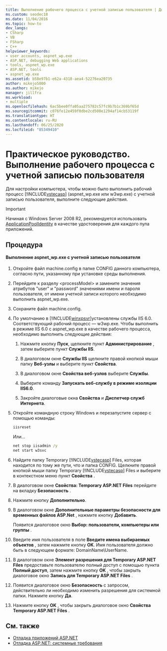 ```yaml
---
title: Выполнение рабочего процесса с учетной записью пользователя | Документация Майкрософт
ms.custom: seodec18
ms.date: 11/04/2016
ms.topic: how-to
dev_langs:
- CSharp
- VB
- FSharp
- C++
helpviewer_keywords:
- user accounts, aspnet_wp.exe
- ASP.NET, debugging Web applications
- tools, aspnet_wp.exe
- ASP.NET, tools
- aspnet_wp.exe
ms.assetid: b58e97b1-e62a-4318-aea4-52276ea20735
author: mikejo5000
ms.author: mikejo
manager: jillfra
ms.workload:
- multiple
ms.openlocfilehash: 6ac5bee0ffa05aa275782c57fc9b7b1c369bf65d
ms.sourcegitcommit: c076fe12e459f0dbe2cd508e1294af14cb53119f
ms.translationtype: HT
ms.contentlocale: ru-RU
ms.lasthandoff: 06/25/2020
ms.locfileid: "85349410"
---
```

# <a name="how-to-run-the-worker-process-under-a-user-account"></a>Практическое руководство. Выполнение рабочего процесса с учетной записью пользователя
Для настройки компьютера, чтобы можно было выполнить рабочий процесс [!INCLUDE[vstecasp](../code-quality/includes/vstecasp_md.md)] (aspnet_wp.exe или w3wp.exe) с учетной записью пользователя, выполните следующие действия.

 > [!IMPORTANT]
 > Начиная с Windows Server 2008 R2, рекомендуется использовать [ApplicationPoolIdentity](/iis/manage/configuring-security/application-pool-identities) в качестве удостоверения для каждого пула приложений.

## <a name="procedure"></a>Процедура

#### <a name="to-run-aspnet_wpexe-under-a-user-account"></a>Выполнение aspnet_wp.exe с учетной записью пользователя

1. Откройте файл machine.config в папке CONFIG данного компьютера, согласно пути, указанному при установке среды выполнения.

2. Перейдите к разделу &lt;processModel&gt; и замените значения атрибутов "user" и "password" значениями имени и пароля пользователя, от имени учетной записи которого необходимо выполнить aspnet_wp.exe.

3. Сохраните файл machine.config.

4. По умолчанию в [!INCLUDE[winxpsvr](../debugger/includes/winxpsvr_md.md)]установлены службы IIS 6.0. Соответствующий рабочий процесс — w3wp.exe. Чтобы выполнить в режиме IIS 6.0 с aspnet_wp.exe в качестве рабочего процесса, необходимо выполнить следующие действия:

   1. Нажмите кнопку **Пуск**, щелкните пункт **Администрирование** , затем выберите пункт **Службы IIS**.

   2. В диалоговом окне **Службы IIS** щелкните правой кнопкой мыши папку **Веб-узлы** и выберите пункт **Свойства**.

   3. В диалоговом окне **Свойства веб-узлов** выберите **Службы**.

   4. Выберите команду **Запускать веб-службу в режиме изоляции IIS6.0**.

   5. Закройте диалоговые окна **Свойства** и **Диспетчер служб Интернета**.

5. Откройте командную строку Windows и перезапустите сервер с помощью команды:

   ```cmd
   iisreset
   ```

   Или...

   ```cmd
   net stop iisadmin /y
   net start w3svc
   ```

6. Найдите папку Temporary [!INCLUDE[vstecasp](../code-quality/includes/vstecasp_md.md)] Files, которая находится по тому же пути, что и папка CONFIG. Щелкните правой кнопкой мыши папку Temporary [!INCLUDE[vstecasp](../code-quality/includes/vstecasp_md.md)] Files и выберите в контекстном меню пункт **Свойства** .

7. В диалоговом окне **Свойства: Temporary ASP.NET Files** перейдите на вкладку **Безопасность** .

8. Нажмите кнопку **Дополнительно**.

9. В диалоговом окне **Дополнительные параметры безопасности для временных файлов ASP.Net** , нажмите кнопку **Добавить**.

    Появится диалоговое окно **Выбор: пользователи, компьютеры или группы** .

10. Введите имя пользователя в поле **Введите имена выбираемых объектов** , затем нажмите кнопку **OK**. Имя пользователя должно быть в следующем формате: DomainName\UserName.

11. В диалоговом окне **Элемент разрешения для Temporary ASP.NET Files** предоставьте пользователю полный доступ с помощью пункта **Полный доступ**, затем нажмите кнопку **OK** , чтобы закрыть диалоговое окно **Запись для Temporary ASP.NET Files** .

12. Появится диалоговое окно **Безопасность** с запросом, действительно ли необходимо изменить разрешения для системной папки. Нажмите кнопку **Да**.

13. Нажмите кнопку **OK** , чтобы закрыть диалоговое окно **Свойства Temporary ASP.NET Files** .

## <a name="see-also"></a>См. также
- [Отладка приложений ASP.NET](../debugger/how-to-enable-debugging-for-aspnet-applications.md)
- [Отладка ASP.NET: системные требования](../debugger/aspnet-debugging-system-requirements.md)
